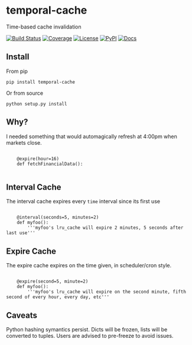 # temporal-cache
Time-based cache invalidation


[![Build Status](https://dev.azure.com/tpaine154/pyEX/_apis/build/status/timkpaine.temporal-cache?branchName=main)](https://dev.azure.com/tpaine154/pyEX/_build/latest?definitionId=5&branchName=main)
[![Coverage](https://img.shields.io/azure-devops/coverage/tpaine154/pyEX/5/main)](https://img.shields.io/azure-devops/coverage/tpaine154/pyEX/5)
[![License](https://img.shields.io/github/license/timkpaine/temporal-cache.svg)](https://pypi.python.org/pypi/temporal-cache/)
[![PyPI](https://img.shields.io/pypi/v/temporal-cache.svg)](https://pypi.python.org/pypi/temporal-cache/)
[![Docs](https://img.shields.io/readthedocs/temporal-cache.svg)](https://temporal-cache.readthedocs.io)


## Install
From pip

`pip install temporal-cache`

Or from source

`python setup.py install`

## Why?
I needed something that would automagically refresh at 4:00pm when markets close.

```python3

    @expire(hour=16)
    def fetchFinancialData():
    
```

## Interval Cache
The interval cache expires every `time` interval since its first use

```python3

    @interval(seconds=5, minutes=2)
    def myfoo():
        '''myfoo's lru_cache will expire 2 minutes, 5 seconds after last use'''
```


## Expire Cache
The expire cache expires on the time given, in scheduler/cron style.

```python3

    @expire(second=5, minute=2)
    def myfoo():
        '''myfoo's lru_cache will expire on the second minute, fifth second of every hour, every day, etc'''
```


## Caveats
Python hashing symantics persist. Dicts will be frozen, lists will be converted to tuples. Users are advised to pre-freeze to avoid issues.

